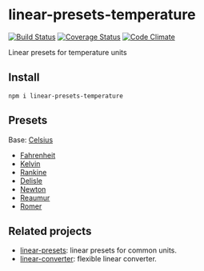 # linear-presets-temperature

[![Build Status](https://travis-ci.org/javiercejudo/linear-presets-temperature.svg)](https://travis-ci.org/javiercejudo/linear-presets-temperature)
[![Coverage Status](https://coveralls.io/repos/javiercejudo/linear-presets-temperature/badge.svg?branch=master)](https://coveralls.io/r/javiercejudo/linear-presets-temperature?branch=master)
[![Code Climate](https://codeclimate.com/github/javiercejudo/linear-presets-temperature/badges/gpa.svg)](https://codeclimate.com/github/javiercejudo/linear-presets-temperature)

Linear presets for temperature units

## Install

    npm i linear-presets-temperature

## Presets

Base: [Celsius](https://en.wikipedia.org/wiki/Celsius)

- [Fahrenheit](https://en.wikipedia.org/wiki/Fahrenheit)
- [Kelvin](https://en.wikipedia.org/wiki/Kelvin)
- [Rankine](https://en.wikipedia.org/wiki/Rankine_scale)
- [Delisle](https://en.wikipedia.org/wiki/Delisle_scale)
- [Newton](https://en.wikipedia.org/wiki/Newton_scale)
- [Reaumur](https://en.wikipedia.org/wiki/Réaumur_scale)
- [Romer](https://en.wikipedia.org/wiki/Rømer_scale)

## Related projects

- [linear-presets](https://github.com/javiercejudo/linear-presets): linear presets for common units.
- [linear-converter](https://github.com/javiercejudo/linear-converter): flexible linear converter.
